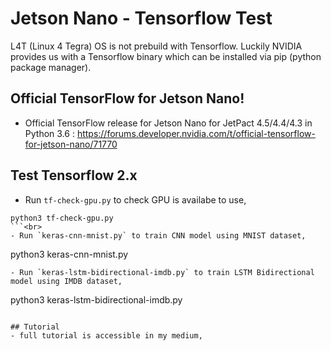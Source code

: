 # Jetson Nano - Tensorflow Test

L4T (Linux 4 Tegra) OS is not prebuild with Tensorflow. Luckily NVIDIA provides us with a Tensorflow binary which can be installed via pip (python package manager). 

## Official TensorFlow for Jetson Nano!
- Official TensorFlow release for Jetson Nano for JetPact 4.5/4.4/4.3 in Python 3.6 :
https://forums.developer.nvidia.com/t/official-tensorflow-for-jetson-nano/71770

## Test Tensorflow 2.x
- Run `tf-check-gpu.py` to check GPU is availabe to use,
```
python3 tf-check-gpu.py
```<br>
- Run `keras-cnn-mnist.py` to train CNN model using MNIST dataset,
```
python3 keras-cnn-mnist.py
```<br>
- Run `keras-lstm-bidirectional-imdb.py` to train LSTM Bidirectional model using IMDB dataset,
```
python3 keras-lstm-bidirectional-imdb.py
```

## Tutorial
- full tutorial is accessible in my medium,

